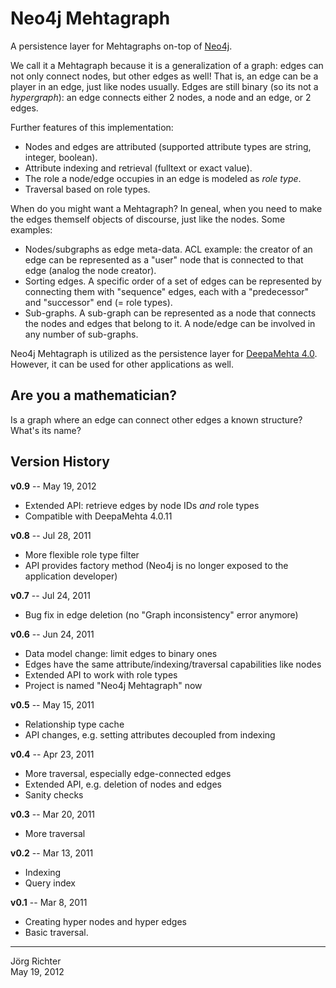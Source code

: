 
Neo4j Mehtagraph
================

A persistence layer for Mehtagraphs on-top of [Neo4j](http://neo4j.org/).

We call it a Mehtagraph because it is a generalization of a graph: edges can not only connect nodes, but other edges as well! That is, an edge can be a player in an edge, just like nodes usually. Edges are still binary (so its not a *hypergraph*): an edge connects either 2 nodes, a node and an edge, or 2 edges.

Further features of this implementation:

* Nodes and edges are attributed (supported attribute types are string, integer, boolean).
* Attribute indexing and retrieval (fulltext or exact value).
* The role a node/edge occupies in an edge is modeled as *role type*.
* Traversal based on role types.

When do you might want a Mehtagraph? In geneal, when you need to make the edges themself objects of discourse, just like the nodes. Some examples:

* Nodes/subgraphs as edge meta-data. ACL example: the creator of an edge can be represented as a "user" node that is connected to that edge (analog the node creator).
* Sorting edges. A specific order of a set of edges can be represented by connecting them with "sequence" edges, each with a "predecessor" and "successor" end (= role types).
* Sub-graphs. A sub-graph can be represented as a node that connects the nodes and edges that belong to it. A node/edge can be involved in any number of sub-graphs.

Neo4j Mehtagraph is utilized as the persistence layer for [DeepaMehta 4.0](https://github.com/jri/deepamehta).  
However, it can be used for other applications as well.


Are you a mathematician?
------------------------

Is a graph where an edge can connect other edges a known structure? What's its name?


Version History
---------------

**v0.9** -- May 19, 2012

* Extended API: retrieve edges by node IDs *and* role types
* Compatible with DeepaMehta 4.0.11

**v0.8** -- Jul 28, 2011

* More flexible role type filter
* API provides factory method (Neo4j is no longer exposed to the application developer)

**v0.7** -- Jul 24, 2011

* Bug fix in edge deletion (no "Graph inconsistency" error anymore)

**v0.6** -- Jun 24, 2011

* Data model change: limit edges to binary ones
* Edges have the same attribute/indexing/traversal capabilities like nodes
* Extended API to work with role types
* Project is named "Neo4j Mehtagraph" now

**v0.5** -- May 15, 2011

* Relationship type cache
* API changes, e.g. setting attributes decoupled from indexing

**v0.4** -- Apr 23, 2011

* More traversal, especially edge-connected edges
* Extended API, e.g. deletion of nodes and edges
* Sanity checks

**v0.3** -- Mar 20, 2011

* More traversal

**v0.2** -- Mar 13, 2011

* Indexing
* Query index

**v0.1** -- Mar 8, 2011

* Creating hyper nodes and hyper edges
* Basic traversal.


------------
Jörg Richter  
May 19, 2012
